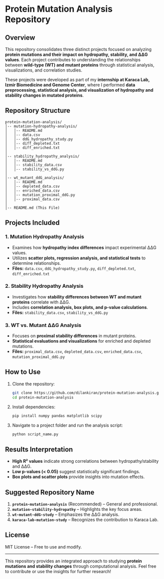 # Protein Mutation Analysis Repository

## Overview
This repository consolidates three distinct projects focused on analyzing **protein mutations and their impact on hydropathy, stability, and ΔΔG values**. Each project contributes to understanding the relationships between **wild-type (WT) and mutant proteins** through statistical analysis, visualizations, and correlation studies.

These projects were developed as part of my **internship at Karaca Lab, Izmir Biomedicine and Genome Center**, where I performed **data preprocessing, statistical analysis, and visualization of hydropathy and stability changes in mutated proteins**.

## Repository Structure
```
protein-mutation-analysis/
│-- mutation-hydropathy-analysis/
│   │-- README.md
│   │-- data.csv
│   │-- ddG_hydropathy_study.py
│   │-- diff_depleted.txt
│   │-- diff_enriched.txt
│
│-- stability_hydropathy_analysis/
│   │-- README.md
│   │-- stability_data.csv
│   │-- stability_vs_ddG.py
│
│-- wt_mutant_ddG_analysis/
│   │-- README.md
│   │-- depleted_data.csv
│   │-- enriched_data.csv
│   │-- mutation_proximal_ddG.py
│   │-- proximal_data.csv
│
│-- README.md (This File)
```

## Projects Included
### 1. **Mutation Hydropathy Analysis**
- Examines how **hydropathy index differences** impact experimental ΔΔG values.
- Utilizes **scatter plots, regression analysis, and statistical tests** to determine relationships.
- **Files:** `data.csv`, `ddG_hydropathy_study.py`, `diff_depleted.txt`, `diff_enriched.txt`

### 2. **Stability Hydropathy Analysis**
- Investigates how **stability differences between WT and mutant proteins** correlate with ΔΔG.
- Includes **correlation analysis, box plots, and p-value calculations**.
- **Files:** `stability_data.csv`, `stability_vs_ddG.py`

### 3. **WT vs. Mutant ΔΔG Analysis**
- Focuses on **proximal stability differences** in mutant proteins.
- **Statistical evaluations and visualizations** for enriched and depleted mutations.
- **Files:** `proximal_data.csv`, `depleted_data.csv`, `enriched_data.csv`, `mutation_proximal_ddG.py`

## How to Use
1. Clone the repository:
   ```bash
   git clone https://github.com/dilankiran/protein-mutation-analysis.git
   cd protein-mutation-analysis
   ```
2. Install dependencies:
   ```bash
   pip install numpy pandas matplotlib scipy
   ```
3. Navigate to a project folder and run the analysis script:
   ```bash
   python script_name.py
   ```

## Results Interpretation
- **High R² values** indicate strong correlations between hydropathy/stability and ΔΔG.
- **Low p-values (< 0.05)** suggest statistically significant findings.
- **Box plots and scatter plots** provide insights into mutation effects.

## Suggested Repository Name
1. **`protein-mutation-analysis`** (Recommended) – General and professional.
2. **`mutation-stability-hydropathy`** – Highlights the key focus areas.
3. **`wt-mutant-ddG-study`** – Emphasizes the ΔΔG analysis.
4. **`karaca-lab-mutation-study`** – Recognizes the contribution to Karaca Lab.

## License
MIT License – Free to use and modify.

---
This repository provides an integrated approach to studying **protein mutations and stability changes** through computational analysis. Feel free to contribute or use the insights for further research!

